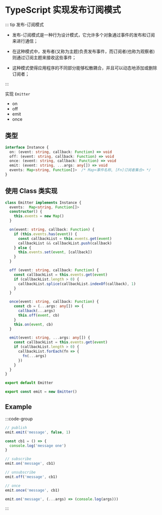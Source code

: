 # TypeScript 实现发布订阅模式

::: tip 发布-订阅模式
- 发布-订阅模式是一种行为设计模式，它允许多个对象通过事件的发布和订阅来进行通信；

- 在这种模式中，发布者(又称为主题)负责发布事件，而订阅者(也称为观察者)则通过订阅主题来接收这些事件；

- 这种模式使得应用程序的不同部分能够松散耦合，并且可以动态地添加或删除订阅者；

:::

实现 `Emitter`
- on
- off
- emit
- once

## 类型

```ts
interface Instance {
  on: (event: string, callback: Function) => void
  off: (event: string, callback: Function) => void
  once: (event: string, callback: Function) => void
  emit: (event: string, ...args: any[]) => void
  events: Map<string, Function[]>  /* Map<事件名称, [Fn]订阅者集合> */
}
```

## 使用 Class 类实现

```ts
class Emitter implements Instance {
  events:  Map<string, Function[]>
  constructor() {
    this.events = new Map()
  }

  on(event: string, callback: Function) {
    if (this.events.has(event)) {
      const callbackList = this.events.get(event)
      callbackList && callbackList.push(callback)
    } else {
      this.events.set(event, [callback])
    }
  }

  off (event: string, callback: Function) {
    const callbackList = this.events.get(event)
    if (callbackList.length > 0) {
      callbackList.splice(callbackList.indexOf(callback), 1)
    }
  }

  once(event: string, callback: Function) {
    const cb = (...args: any[]) => {
      callback(...args)
      this.off(event, cb)
    }
    this.on(event, cb)
  }

  emit(event: string, ...args: any[]) {
    const callbackList = this.events.get(event)
    if (callbackList.length > 0) {
      callbackList.forEach(fn => {
        fn(...args)
      })
    }
  }
}

export default Emitter

export const emit = new Emitter()
```

## Example
:::code-group
```ts [A.ts]
// publish
emit.emit('message', false, 1)
```
```ts [B.ts]
const cb1 = () => {
  console.log('message one')
}

// subscribe
emit.on('message', cb1)

// unsubscribe
emit.off('message', cb1)

// once
emit.once('message', cb1)
```

```ts [C.ts]
emit.on('message', (...args) => (console.log(args)))
```

:::